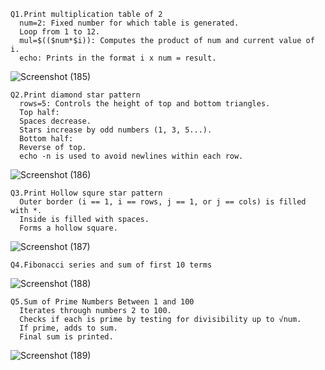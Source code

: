 

    Q1.Print multiplication table of 2
      num=2: Fixed number for which table is generated.
      Loop from 1 to 12.
      mul=$(($num*$i)): Computes the product of num and current value of i.
      echo: Prints in the format i x num = result.
![Screenshot (185)](https://github.com/user-attachments/assets/a418e1c0-b085-4a26-b92d-61b7fbc0282b)

    Q2.Print diamond star pattern
      rows=5: Controls the height of top and bottom triangles.
      Top half:
      Spaces decrease.
      Stars increase by odd numbers (1, 3, 5...).
      Bottom half:
      Reverse of top.
      echo -n is used to avoid newlines within each row.
![Screenshot (186)](https://github.com/user-attachments/assets/fde0e540-a537-48e6-815a-466ff3502a86)

    Q3.Print Hollow squre star pattern
      Outer border (i == 1, i == rows, j == 1, or j == cols) is filled with *.
      Inside is filled with spaces.
      Forms a hollow square.
![Screenshot (187)](https://github.com/user-attachments/assets/5591ac7c-3729-4f5d-8757-68bb30cf0fcd)

    Q4.Fibonacci series and sum of first 10 terms
![Screenshot (188)](https://github.com/user-attachments/assets/cb8228df-20e2-4877-ad0d-835a166c4e78)

    Q5.Sum of Prime Numbers Between 1 and 100
      Iterates through numbers 2 to 100.
      Checks if each is prime by testing for divisibility up to √num.
      If prime, adds to sum.
      Final sum is printed.
![Screenshot (189)](https://github.com/user-attachments/assets/0322dfc1-5804-4828-9037-742d3315aefe)

